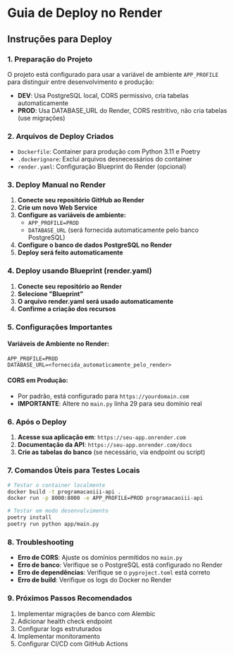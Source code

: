 # Guia de Deploy no Render

## Instruções para Deploy

### 1. Preparação do Projeto

O projeto está configurado para usar a variável de ambiente `APP_PROFILE` para distinguir entre desenvolvimento e produção:

- **DEV**: Usa PostgreSQL local, CORS permissivo, cria tabelas automaticamente
- **PROD**: Usa DATABASE_URL do Render, CORS restritivo, não cria tabelas (use migrações)

### 2. Arquivos de Deploy Criados

- `Dockerfile`: Container para produção com Python 3.11 e Poetry
- `.dockerignore`: Exclui arquivos desnecessários do container
- `render.yaml`: Configuração Blueprint do Render (opcional)

### 3. Deploy Manual no Render

1. **Conecte seu repositório GitHub ao Render**
2. **Crie um novo Web Service**
3. **Configure as variáveis de ambiente:**
   - `APP_PROFILE=PROD`
   - `DATABASE_URL` (será fornecida automaticamente pelo banco PostgreSQL)
4. **Configure o banco de dados PostgreSQL no Render**
5. **Deploy será feito automaticamente**

### 4. Deploy usando Blueprint (render.yaml)

1. **Conecte seu repositório ao Render**
2. **Selecione "Blueprint"**
3. **O arquivo render.yaml será usado automaticamente**
4. **Confirme a criação dos recursos**

### 5. Configurações Importantes

#### Variáveis de Ambiente no Render:
```
APP_PROFILE=PROD
DATABASE_URL=<fornecida_automaticamente_pelo_render>
```

#### CORS em Produção:
- Por padrão, está configurado para `https://yourdomain.com`
- **IMPORTANTE**: Altere no `main.py` linha 29 para seu domínio real

### 6. Após o Deploy

1. **Acesse sua aplicação em**: `https://seu-app.onrender.com`
2. **Documentação da API**: `https://seu-app.onrender.com/docs`
3. **Crie as tabelas do banco** (se necessário, via endpoint ou script)

### 7. Comandos Úteis para Testes Locais

```bash
# Testar o container localmente
docker build -t programacaoiii-api .
docker run -p 8000:8000 -e APP_PROFILE=PROD programacaoiii-api

# Testar em modo desenvolvimento
poetry install
poetry run python app/main.py
```

### 8. Troubleshooting

- **Erro de CORS**: Ajuste os domínios permitidos no `main.py`
- **Erro de banco**: Verifique se o PostgreSQL está configurado no Render
- **Erro de dependências**: Verifique se o `pyproject.toml` está correto
- **Erro de build**: Verifique os logs do Docker no Render

### 9. Próximos Passos Recomendados

1. Implementar migrações de banco com Alembic
2. Adicionar health check endpoint
3. Configurar logs estruturados
4. Implementar monitoramento
5. Configurar CI/CD com GitHub Actions